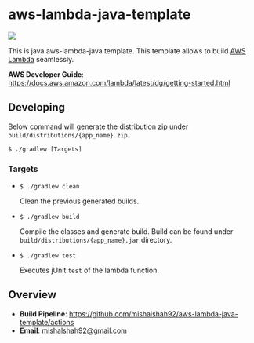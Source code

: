 # aws-lambda-java-template

![](https://github.com/mishalshah92/aws-lambda-java-template/workflows/gradle-ci/badge.svg)

This is java aws-lambda-java template. This template allows to build [AWS Lambda](https://aws.amazon.com/lambda/) seamlessly.

**AWS Developer Guide**: <https://docs.aws.amazon.com/lambda/latest/dg/getting-started.html>

## Developing

Below command will generate the distribution zip under `build/distributions/{app_name}.zip`.

```shell script
$ ./gradlew [Targets]
```

### **Targets**

- `$ ./gradlew clean`

    Clean the previous generated builds.

- `$ ./gradlew build`

    Compile the classes and generate build.
    Build can be found under `build/distributions/{app_name}.jar` directory.

- `$ ./gradlew test`

    Executes jUnit `test` of the lambda function. 

## Overview

- **Build Pipeline**: <https://github.com/mishalshah92/aws-lambda-java-template/actions>
- **Email**: mishalshah92@gmail.com
